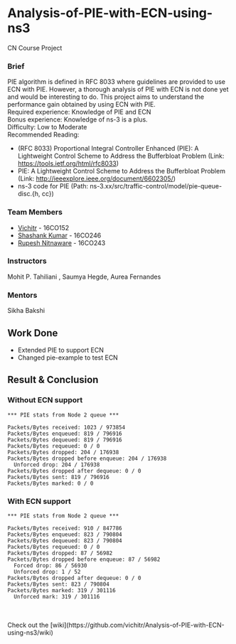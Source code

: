 # Analysis-of-PIE-with-ECN-using-ns3
CN Course Project 

### Brief
PIE algorithm is defined in RFC 8033 where guidelines are provided to use ECN with
PIE. However, a thorough analysis of PIE with ECN is not done yet and would be interesting
to do. This project aims to understand the performance gain obtained by using ECN with PIE.<br>
Required experience: Knowledge of PIE and ECN<br>
Bonus experience: Knowledge of ns-3 is a plus.<br>
Difficulty: Low to Moderate<br>
Recommended Reading:
- (RFC 8033) Proportional Integral Controller Enhanced (PIE): A Lightweight Control
Scheme to Address the Bufferbloat Problem (Link: https://tools.ietf.org/html/rfc8033)
- PIE: A Lightweight Control Scheme to Address the Bufferbloat Problem (Link:
http://ieeexplore.ieee.org/document/6602305/)
- ns-3 code for PIE (Path: ns-3.xx/src/traffic-control/model/pie-queue-disc.{h, cc})

### Team Members
- [Vichitr](https://github.com/vichitr) - 16CO152
- [Shashank Kumar](https://github.com/skumrao) - 16CO246
- [Rupesh Nitnaware](https://github.com/Iamrupesh) - 16CO243

### Instructors
Mohit P. Tahiliani , Saumya Hegde, Aurea Fernandes

### Mentors
Sikha Bakshi

## Work Done
- Extended PIE to support ECN
- Changed pie-example to test ECN

## Result & Conclusion
 
### Without ECN support
```
*** PIE stats from Node 2 queue ***

Packets/Bytes received: 1023 / 973854
Packets/Bytes enqueued: 819 / 796916
Packets/Bytes dequeued: 819 / 796916
Packets/Bytes requeued: 0 / 0
Packets/Bytes dropped: 204 / 176938
Packets/Bytes dropped before enqueue: 204 / 176938
  Unforced drop: 204 / 176938
Packets/Bytes dropped after dequeue: 0 / 0
Packets/Bytes sent: 819 / 796916
Packets/Bytes marked: 0 / 0
```
### With ECN support
```
*** PIE stats from Node 2 queue ***

Packets/Bytes received: 910 / 847786
Packets/Bytes enqueued: 823 / 790804
Packets/Bytes dequeued: 823 / 790804
Packets/Bytes requeued: 0 / 0
Packets/Bytes dropped: 87 / 56982
Packets/Bytes dropped before enqueue: 87 / 56982
  Forced drop: 86 / 56930
  Unforced drop: 1 / 52
Packets/Bytes dropped after dequeue: 0 / 0
Packets/Bytes sent: 823 / 790804
Packets/Bytes marked: 319 / 301116
  Unforced mark: 319 / 301116
```

<br>
<br>
Check out the [wiki](https://github.com/vichitr/Analysis-of-PIE-with-ECN-using-ns3/wiki)
